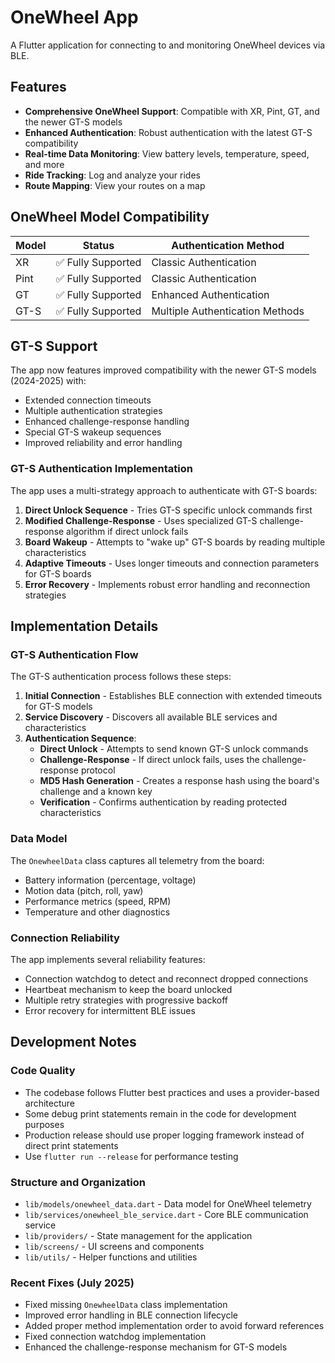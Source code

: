 # OneWheel App

A Flutter application for connecting to and monitoring OneWheel devices via BLE.

## Features

- **Comprehensive OneWheel Support**: Compatible with XR, Pint, GT, and the newer GT-S models
- **Enhanced Authentication**: Robust authentication with the latest GT-S compatibility
- **Real-time Data Monitoring**: View battery levels, temperature, speed, and more
- **Ride Tracking**: Log and analyze your rides
- **Route Mapping**: View your routes on a map

## OneWheel Model Compatibility

| Model | Status | Authentication Method |
|-------|--------|----------------------|
| XR    | ✅ Fully Supported | Classic Authentication |
| Pint  | ✅ Fully Supported | Classic Authentication |
| GT    | ✅ Fully Supported | Enhanced Authentication |
| GT-S  | ✅ Fully Supported | Multiple Authentication Methods |

## GT-S Support

The app now features improved compatibility with the newer GT-S models (2024-2025) with:

- Extended connection timeouts
- Multiple authentication strategies
- Enhanced challenge-response handling
- Special GT-S wakeup sequences
- Improved reliability and error handling

### GT-S Authentication Implementation

The app uses a multi-strategy approach to authenticate with GT-S boards:

1. **Direct Unlock Sequence** - Tries GT-S specific unlock commands first
2. **Modified Challenge-Response** - Uses specialized GT-S challenge-response algorithm if direct unlock fails
3. **Board Wakeup** - Attempts to "wake up" GT-S boards by reading multiple characteristics
4. **Adaptive Timeouts** - Uses longer timeouts and connection parameters for GT-S boards
5. **Error Recovery** - Implements robust error handling and reconnection strategies

## Implementation Details

### GT-S Authentication Flow

The GT-S authentication process follows these steps:

1. **Initial Connection** - Establishes BLE connection with extended timeouts for GT-S models
2. **Service Discovery** - Discovers all available BLE services and characteristics
3. **Authentication Sequence**:
   - **Direct Unlock** - Attempts to send known GT-S unlock commands
   - **Challenge-Response** - If direct unlock fails, uses the challenge-response protocol
   - **MD5 Hash Generation** - Creates a response hash using the board's challenge and a known key
   - **Verification** - Confirms authentication by reading protected characteristics

### Data Model

The `OnewheelData` class captures all telemetry from the board:

- Battery information (percentage, voltage)
- Motion data (pitch, roll, yaw)
- Performance metrics (speed, RPM)
- Temperature and other diagnostics

### Connection Reliability

The app implements several reliability features:

- Connection watchdog to detect and reconnect dropped connections
- Heartbeat mechanism to keep the board unlocked
- Multiple retry strategies with progressive backoff
- Error recovery for intermittent BLE issues

## Development Notes

### Code Quality

- The codebase follows Flutter best practices and uses a provider-based architecture
- Some debug print statements remain in the code for development purposes
- Production release should use proper logging framework instead of direct print statements
- Use `flutter run --release` for performance testing

### Structure and Organization

- `lib/models/onewheel_data.dart` - Data model for OneWheel telemetry
- `lib/services/onewheel_ble_service.dart` - Core BLE communication service
- `lib/providers/` - State management for the application
- `lib/screens/` - UI screens and components
- `lib/utils/` - Helper functions and utilities

### Recent Fixes (July 2025)

- Fixed missing `OnewheelData` class implementation
- Improved error handling in BLE connection lifecycle
- Added proper method implementation order to avoid forward references
- Fixed connection watchdog implementation
- Enhanced the challenge-response mechanism for GT-S models
